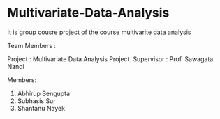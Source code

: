 # Multivariate-Data-Analysis

It is group cousre project of the course multivarite data analysis 

Team Members :

Project : Multivariate Data Analysis Project.
Supervisor : Prof. Sawagata Nandi

Members:

1) Abhirup Sengupta
2) Subhasis Sur 
3) Shantanu Nayek
